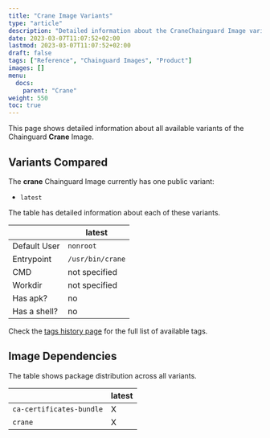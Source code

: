 ```yaml
---
title: "Crane Image Variants"
type: "article"
description: "Detailed information about the CraneChainguard Image variants"
date: 2023-03-07T11:07:52+02:00
lastmod: 2023-03-07T11:07:52+02:00
draft: false
tags: ["Reference", "Chainguard Images", "Product"]
images: []
menu:
  docs:
    parent: "Crane"
weight: 550
toc: true
---
```


This page shows detailed information about all available variants of the Chainguard **Crane** Image.

## Variants Compared
The **crane** Chainguard Image currently has one public variant: 

- `latest`

The table has detailed information about each of these variants.

|              | latest           |
|--------------|------------------|
| Default User | `nonroot`        |
| Entrypoint   | `/usr/bin/crane` |
| CMD          | not specified    |
| Workdir      | not specified    |
| Has apk?     | no               |
| Has a shell? | no               |

Check the [tags history page](/chainguard/chainguard-images/reference/crane/tags_history/) for the full list of available tags.
## Image Dependencies
The table shows package distribution across all variants.

|                          | latest |
|--------------------------|--------|
| `ca-certificates-bundle` | X      |
| `crane`                  | X      |
